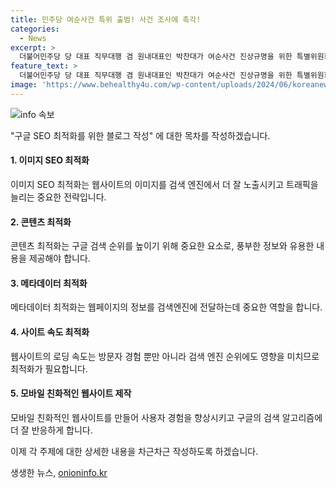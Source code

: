 ```yaml
---
title: 민주당 여순사건 특위 출범! 사건 조사에 촉각!
categories:
  - News
excerpt: >
  더불어민주당 당 대표 직무대행 겸 원내대표인 박찬대가 여순사건 진상규명을 위한 특별위원회 출범식에 참석했습니다. 4일 오전 서울 여의도 국회에서 열린 행사에는 주철현 위원장을 비롯한 위원들과 함께 기념촬영을 진행했습니다.
feature_text: >
  더불어민주당 당 대표 직무대행 겸 원내대표인 박찬대가 여순사건 진상규명을 위한 특별위원회 출범식에 참석했습니다. 4일 오전 서울 여의도 국회에서 열린 행사에는 주철현 위원장을 비롯한 위원들과 함께 기념촬영을 진행했습니다.
image: 'https://www.behealthy4u.com/wp-content/uploads/2024/06/koreanews.jpg'
---
```


<p><img src="https://www.behealthy4u.com/wp-content/uploads/2024/06/koreanews.jpg" alt="info 속보" /></p>

<p>"구글 SEO 최적화를 위한 블로그 작성" 에 대한 목차를 작성하겠습니다.</p>

<h4>1. 이미지 SEO 최적화</h4>

<p>이미지 SEO 최적화는 웹사이트의 이미지를 검색 엔진에서 더 잘 노출시키고 트래픽을 늘리는 중요한 전략입니다.</p>

<h4>2. 콘텐츠 최적화</h4>

<p>콘텐츠 최적화는 구글 검색 순위를 높이기 위해 중요한 요소로, 풍부한 정보와 유용한 내용을 제공해야 합니다.</p>

<h4>3. 메타데이터 최적화</h4>

<p>메타데이터 최적화는 웹페이지의 정보를 검색엔진에 전달하는데 중요한 역할을 합니다.</p>

<h4>4. 사이트 속도 최적화</h4>

<p>웹사이트의 로딩 속도는 방문자 경험 뿐만 아니라 검색 엔진 순위에도 영향을 미치므로 최적화가 필요합니다.</p>

<h4>5. 모바일 친화적인 웹사이트 제작</h4>

<p>모바일 친화적인 웹사이트를 만들어 사용자 경험을 향상시키고 구글의 검색 알고리즘에 더 잘 반응하게 합니다.</p>

<p>이제 각 주제에 대한 상세한 내용을 차근차근 작성하도록 하겠습니다.</p>
생생한 뉴스, <a href="https://onioninfo.kr" rel="dofollow">onioninfo.kr</a>


